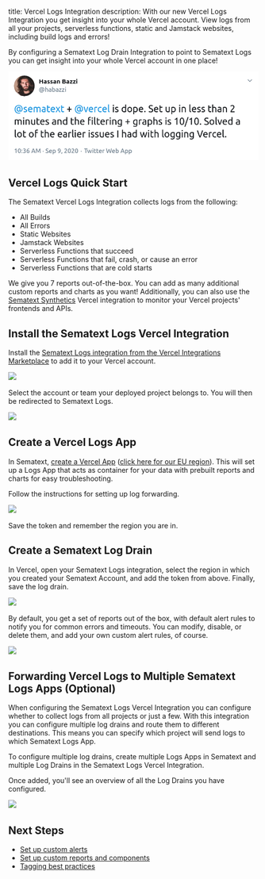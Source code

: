 title: Vercel Logs Integration
description: With our new Vercel Logs Integration you get insight into your whole Vercel account. View logs from all your projects, serverless functions, static and Jamstack websites, including build logs and errors!

By configuring a Sematext Log Drain Integration to point to Sematext Logs you can get insight into your whole Vercel account in one place!

![](../images/integrations/vercel-logs-integration-review.png)

## Vercel Logs Quick Start

The Sematext Vercel Logs Integration collects logs from the following:

- All Builds
- All Errors
- Static Websites
- Jamstack Websites
- Serverless Functions that succeed
- Serverless Functions that fail, crash, or cause an error
- Serverless Functions that are cold starts

We give you 7 reports out-of-the-box. You can add as many additional custom reports and charts as you want! Additionally, you can also use the [Sematext Synthetics](https://vercel.com/integrations/sematext-synthetics-monitoring) Vercel integration to monitor your Vercel projects' frontends and APIs.

## Install the Sematext Logs Vercel Integration

Install the [Sematext Logs integration from the Vercel Integrations Marketplace](https://vercel.com/integrations/sematext-log-drain) to add it to your Vercel account.

![](https://vercel.com/docs/static/guides/debugging-and-troubleshooting-vercel-logs-with-sematext/step-2-sematext-log-drain.png)

Select the account or team your deployed project belongs to. You will then be redirected to Sematext Logs.

![](https://vercel.com/docs/static/guides/debugging-and-troubleshooting-vercel-logs-with-sematext/step-2-add-sematext-log-drain.png)

## Create a Vercel Logs App

In Sematext, [create a Vercel App](https://apps.sematext.com/ui/logs-create) ([click here for our EU region](https://apps.eu.sematext.com/ui/logs-create)). This will set up a Logs App that acts as container for your data with prebuilt reports and charts for easy troubleshooting.

Follow the instructions for setting up log forwarding.

![](https://vercel.com/docs/static/guides/debugging-and-troubleshooting-vercel-logs-with-sematext/step-4-save-token.png)

Save the token and remember the region you are in.

## Create a Sematext Log Drain

In Vercel, open your Sematext Logs integration, select the region in which you created your Sematext Account, and add the token from above. Finally, save the log drain.

![](https://vercel.com/docs/static/guides/debugging-and-troubleshooting-vercel-logs-with-sematext/step-5-create-log-drain.png)

By default, you get a set of reports out of the box, with default alert rules to notify you for common errors and timeouts. You can modify, disable, or delete them, and add your own custom alert rules, of course.

![](https://vercel.com/docs/static/guides/debugging-and-troubleshooting-vercel-logs-with-sematext/step-5-logs-reports.png)

## Forwarding Vercel Logs to Multiple Sematext Logs Apps (Optional)

When configuring the Sematext Logs Vercel Integration you can configure whether to collect logs from all projects or just a few. With this integration you can configure multiple log drains and route them to different destinations. This means you can specify which project will send logs to which Sematext Logs App.

To configure multiple log drains, create multiple Logs Apps in Sematext and multiple Log Drains in the Sematext Logs Vercel Integration.

Once added, you'll see an overview of all the Log Drains you have configured.

![](https://vercel.com/docs/static/guides/debugging-and-troubleshooting-vercel-logs-with-sematext/step-6-multiple-log-drains.png)

## Next Steps

- [Set up custom alerts](../alerts/creating-logs-alerts/)
- [Set up custom reports and components](../logs/reports-and-components/)
- [Tagging best practices](../tags/)